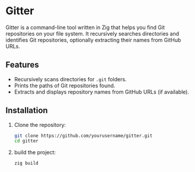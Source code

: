 # Gitter

Gitter is a command-line tool written in Zig that helps you find Git repositories on your file system. It recursively searches directories and identifies Git repositories, optionally extracting their names from GitHub URLs.

## Features

- Recursively scans directories for `.git` folders.
- Prints the paths of Git repositories found.
- Extracts and displays repository names from GitHub URLs (if available).

## Installation

1. Clone the repository:
   ```bash
   git clone https://github.com/yourusername/gitter.git
   cd gitter
   ```
2. build the project:
   ```bash
   zig build
   ```
